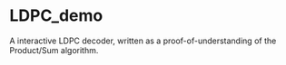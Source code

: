 # LDPC_demo
A interactive LDPC decoder, written as a proof-of-understanding of the Product/Sum algorithm. 
